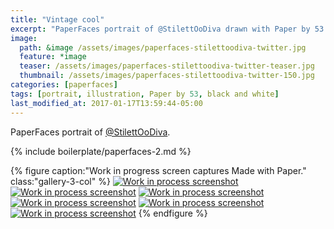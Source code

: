 ```yaml
---
title: "Vintage cool"
excerpt: "PaperFaces portrait of @StilettOoDiva drawn with Paper by 53 on an iPad."
image: 
  path: &image /assets/images/paperfaces-stilettoodiva-twitter.jpg 
  feature: *image
  teaser: /assets/images/paperfaces-stilettoodiva-twitter-teaser.jpg
  thumbnail: /assets/images/paperfaces-stilettoodiva-twitter-150.jpg
categories: [paperfaces]
tags: [portrait, illustration, Paper by 53, black and white]
last_modified_at: 2017-01-17T13:59:44-05:00
---
```


PaperFaces portrait of [@StilettOoDiva](https://twitter.com/stilettoodiva).

{% include boilerplate/paperfaces-2.md %}

{% figure caption:"Work in progress screen captures Made with Paper." class:"gallery-3-col" %}
[![Work in process screenshot](/assets/images/paperfaces-stilettoodiva-process-1-600.jpg)](/assets/images/paperfaces-stilettoodiva-process-1-lg.jpg)
[![Work in process screenshot](/assets/images/paperfaces-stilettoodiva-process-2-600.jpg)](/assets/images/paperfaces-stilettoodiva-process-2-lg.jpg)
[![Work in process screenshot](/assets/images/paperfaces-stilettoodiva-process-3-600.jpg)](/assets/images/paperfaces-stilettoodiva-process-3-lg.jpg)
[![Work in process screenshot](/assets/images/paperfaces-stilettoodiva-process-4-600.jpg)](/assets/images/paperfaces-stilettoodiva-process-4-lg.jpg)
[![Work in process screenshot](/assets/images/paperfaces-stilettoodiva-process-5-600.jpg)](/assets/images/paperfaces-stilettoodiva-process-5-lg.jpg)
[![Work in process screenshot](/assets/images/paperfaces-stilettoodiva-process-6-600.jpg)](/assets/images/paperfaces-stilettoodiva-process-6-lg.jpg)
{% endfigure %}
